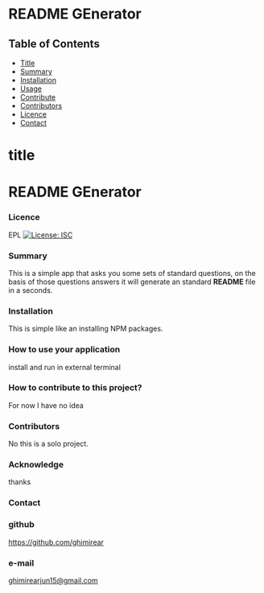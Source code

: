 # README GEnerator
## Table of Contents
- [Title](#title)
- [Summary](#summary)
- [Installation](#installation)
- [Usage](#usage)
- [Contribute](#contribute)
- [Contributors](#contributors)
- [Licence](#licence)
- [Contact](#contact)
# title
# README GEnerator
### Licence 
EPL
[![License: ISC](https://img.shields.io/badge/License-EPL-blue.svg)](https://opensource.org/licenses/ISC)

### Summary 
This is a simple app that asks you some sets of standard questions, on the basis of those questions answers it will generate an standard **README** file in a seconds.
### Installation 
This is simple like an installing NPM packages.
### How to use your application 
install and run in external terminal
### How to contribute to this project?
For now I have no idea
### Contributors 
No this is a solo project.

### Acknowledge 
thanks 
### Contact
### github 
https://github.com/ghimirear
### e-mail
ghimirearjun15@gmail.com
